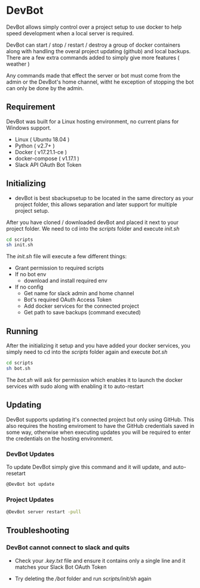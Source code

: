 # DevBot

DevBot allows simply control over a project setup to use docker to help speed development when a local server is required.

DevBot can start / stop / restart / destroy a group of docker containers along with handling the overal project updating (github) and local backups.  There are a few extra commands added to simply give more features ( weather )

Any commands made that effect the server or bot must come from the admin or the DevBot's home channel, witht he exception of stopping the bot can only be done by the admin.

## Requirement

DevBot was built for a Linux hosting environment, no current plans for Windows support.

- Linux ( Ubuntu 18.04 )
- Python ( v2.7+ )
- Docker ( v17.21.1-ce )
- docker-compose ( v1.17.1 )
- Slack API OAuth Bot Token

## Initializing

- devBot is best sbackupsetup to be located in the same directory as your project folder, this allows separation and later support for multiple project setup.

After you have cloned / downloaded devBot and placed it next to your project folder.  We need to cd into the *scripts* folder and execute *init.sh*

```bash
cd scripts
sh init.sh
```

The *init.sh* file will execute a few different things:

- Grant permission to required scripts
- If no bot env
	- download and install required env
- If no config
	- Get name for slack admin and home channel
	- Bot's required OAuth Access Token
	- Add docker services for the connected project
	- Get path to save backups (command executed)

## Running

After the initializing it setup and you have added your docker services, you simply need to cd into the *scripts* folder again and execute *bot.sh*

```bash
cd scripts
sh bot.sh
```

The *bot.sh* will ask for permission which enables it to launch the docker services with sudo along with enabling it to auto-restart

## Updating

DevBot supports updating it's connected project but only using GitHub.  This also requires the hosting enviroment to have the GitHub credentials saved in some way, otherwise when executing updates you will be required to enter the credentials on the hosting environment.

### DevBot Updates

To update DevBot simply give this command and it will update, and auto-resetart

```bash
@DevBot bot update
```

### Project Updates

```bash
@DevBot server restart -pull
```

## Troubleshooting

### DevBot cannot connect to slack and quits

- Check your *.key.txt* file and ensure it contains only a single line and it matches your Slack Bot OAuth Token

- Try deleting the */bot* folder and run *scripts/init/sh* again
